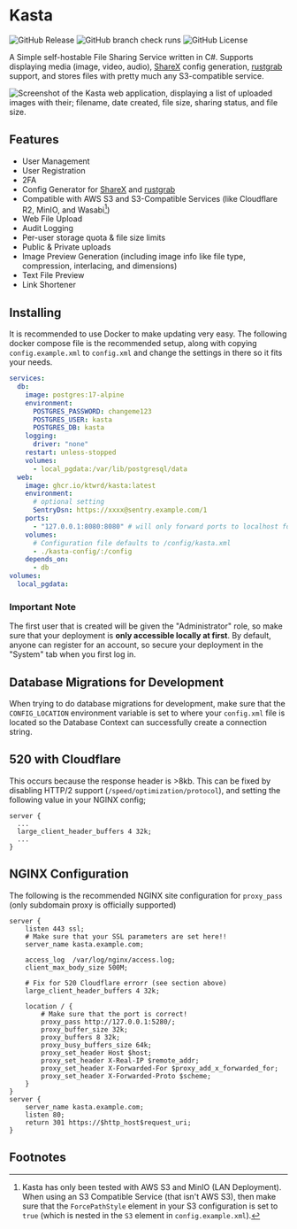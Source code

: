 # Kasta
![GitHub Release](https://img.shields.io/github/v/release/ktwrd/kasta)
![GitHub branch check runs](https://img.shields.io/github/check-runs/ktwrd/kasta/main) 
![GitHub License](https://img.shields.io/github/license/ktwrd/kasta)

A Simple self-hostable File Sharing Service written in C#. Supports displaying media (image, video, audio), [ShareX](https://github.com/ShareX/ShareX) config generation, [rustgrab](https://github.com/ktwrd/rustgrab) support, and stores files with pretty much any S3-compatible service.

![Screenshot of the Kasta web application, displaying a list of uploaded images with their; filename, date created, file size, sharing status, and file size.](https://kate.pet/img/blog/firefox_1506_K10H17LkIG.png)

## Features
- User Management
- User Registration
- 2FA
- Config Generator for [ShareX](https://github.com/ShareX/ShareX) and [rustgrab](https://github.com/ktwrd/rustgrab)
- Compatible with AWS S3 and S3-Compatible Services (like Cloudflare R2, MinIO, and Wasabi[^1])
- Web File Upload
- Audit Logging
- Per-user storage quota & file size limits
- Public & Private uploads
- Image Preview Generation (including image info like file type, compression, interlacing, and dimensions)
- Text File Preview
- Link Shortener

## Installing
It is recommended to use Docker to make updating very easy. The following docker compose file is the recommended setup, along with copying `config.example.xml` to `config.xml` and change the settings in there so it fits your needs.
```yml
services:
  db:
    image: postgres:17-alpine
    environment:
      POSTGRES_PASSWORD: changeme123
      POSTGRES_USER: kasta
      POSTGRES_DB: kasta
    logging:
      driver: "none"
    restart: unless-stopped
    volumes:
      - local_pgdata:/var/lib/postgresql/data
  web:
    image: ghcr.io/ktwrd/kasta:latest
    environment:
      # optional setting
      SentryDsn: https://xxxx@sentry.example.com/1
    ports:
      - "127.0.0.1:8080:8080" # will only forward ports to localhost for security reasons.
    volumes:
	  # Configuration file defaults to /config/kasta.xml
      - ./kasta-config/:/config
    depends_on:
      - db
volumes:
  local_pgdata:
```

### Important Note

The first user that is created will be given the "Administrator" role, so make sure that your deployment is **only accessible locally at first**. By default, anyone can register for an account, so secure your deployment in the "System" tab when you first log in.

## Database Migrations for Development
When trying to do database migrations for development, make sure that the `CONFIG_LOCATION` environment variable is set to where your `config.xml` file is located so the Database Context can successfully create a connection string.

## 520 with Cloudflare
This occurs because the response header is >8kb. This can be fixed by disabling HTTP/2 support (`/speed/optimization/protocol`), and setting the following value in your NGINX config;
```
server {
  ...
  large_client_header_buffers 4 32k;
  ...
}
```

## NGINX Configuration
The following is the recommended NGINX site configuration for `proxy_pass` (only subdomain proxy is officially supported)

```nginx
server {
    listen 443 ssl;
    # Make sure that your SSL parameters are set here!!
    server_name kasta.example.com;

    access_log  /var/log/nginx/access.log;
    client_max_body_size 500M;

    # Fix for 520 Cloudflare errorr (see section above)
    large_client_header_buffers 4 32k;

    location / {
        # Make sure that the port is correct!
        proxy_pass http://127.0.0.1:5280/;
        proxy_buffer_size 32k;
        proxy_buffers 8 32k;
        proxy_busy_buffers_size 64k;
        proxy_set_header Host $host;
        proxy_set_header X-Real-IP $remote_addr;
        proxy_set_header X-Forwarded-For $proxy_add_x_forwarded_for;
        proxy_set_header X-Forwarded-Proto $scheme;
    }
}
server {
    server_name kasta.example.com;
    listen 80;
    return 301 https://$http_host$request_uri;
}
```

## Footnotes
[^1]: Kasta has only been tested with AWS S3 and MinIO (LAN Deployment). When using an S3 Compatible Service (that isn't AWS S3), then make sure that the `ForcePathStyle` element in your S3 configuration is set to `true` (which is nested in the `S3` element in `config.example.xml`).